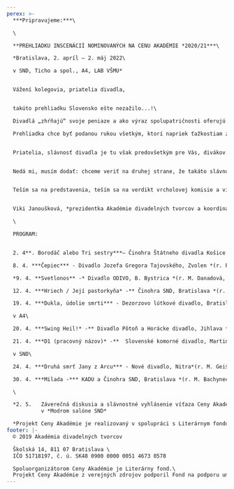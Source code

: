 ```yaml
---
perex: >-
  ***Pripravujeme:***\

  \

  **PREHLIADKU INSCENÁCIÍ NOMINOVANÝCH NA CENU AKADÉMIE *2020/21***\

  *Bratislava, 2. apríl – 2. máj 2022\

  v SND, Ticho a spol., A4, LAB VŠMU*


  Vážení kolegovia, priatelia divadla,


  takúto prehliadku Slovensko ešte nezažilo...!\

  Divadlá „zhŕňajú“ svoje peniaze a ako výraz spolupatričnosti oferujú ich na niečo, čo považujú za výraz spolupatričnosti a slávnosť spoločnej nádeje. A to jednak divadlá nominované a jednak tie, ktoré ich v Bratislave hostia...!\

  Prehliadka chce byť podanou rukou všetkým, ktorí napriek ťažkostiam zostávajú slávnosti divadelného predstavenia verní. - Ďakujem, kolegovia.


  Priatelia, slávnosť divadla je tu však predovšetkým pre Vás, divákov. Pomôžte nám, prosím, dokonať naše úsilie a pozrite si paletu toho najinšpiratívnejšieho, čo 25 odborníkov vybralo a čo sa zrodilo v sezóne 2020/21. – Pozývame Vás na 10 predstavení divadiel z celého Slovenska...!


  Nedá mi, musím dodať: chceme veriť na druhej strane, že takáto slávnosť už nabudúce nebude musieť byť z posledných zdrojov aj inak ťažko skúšaných divadiel, chceme veriť, že príslušné inštitúcie pochopia, že divadelníci takéto stretnutia v rámci Ceny Akadémie naozaj potrebujú a chcú. Väčší dôkaz, ako táto prehliadka už snáď ani nemôže byť...!


  Teším sa na predstavenia, teším sa na verdikt vrcholovej komisie a víťaza Ceny... Užime si, prosím, všetci, napriek všetkému, týchto desať predstavení v rámci celého mesiaca, po predstaveniach možnosť počuť názory tvorcov i odborníkov, i odborné diskusie. – Prajem príjemné zážitky!


  Viki Janoušková, *prezidentka Akadémie divadelných tvorcov a koordinátorka prehliadky*\

  \

  PROGRAM:


  2. 4**. Borodáč alebo Tri sestry***– Činohra Štátneho divadla Košice *(r. J. Rázusová) -* v SND\

  8. 4. ***Čepiec*** - Divadlo Jozefa Gregora Tajovského, Zvolen *(r. P. Palik) -* v SND\

  *9. 4. **Svetlonos** -* Divadlo ODIVO, B. Bystrica *(r. M. Danadová, M. Kováčová, I.Martinka)   -* v TICHO a spol.\

  12. 4. ***Hriech / Její pastorkyňa* -** Činohra SND, Bratislava *(r. M. Bachynec)*\

  19. 4. ***Dukla, údolie smrti*** - Dezorzovo lútkové divadlo, Bratislava *(r. G. Dezorz)* - \

  v A4\

  20. 4. ***Swing Heil!* -** Divadlo Pôtoň a Horácke divadlo, Jihlava *(r. I. Ditte Jurčová)* -          v LAB VŠMU\

  21. 4. ***D1 (pracovný názov)* -**  Slovenské komorné divadlo, Martin (r. L. Brutovský) -\

  v SND\

  24. 4. ***Druhá smrť Jany z Arcu*** - Nové divadlo, Nitra*(r. M. Geišberg)* - v Ticho a spol.\

  30. 4. ***Milada -*** KADU a Činohra SND, Bratislava *(r. M. Bachynec) -* v SND\

  \

  *2. 5.   Záverečná diskusia a slávnostné vyhlásenie víťaza Ceny Akadémie 2020/21 -* \
           v *Modrom salóne SND*

  *Projekt Ceny Akadémie je realizovaný v spolupráci s Literárnym fondom a podporený fondom LITA.*
footer: |-
  © 2019 Akadémia divadelných tvorcov

  Školská 14, 811 07 Bratislava \
  IČO 51718197, č. ú. SK48 0900 0000 0051 4673 0578

  Spoluorganizátorom Ceny Akadémie je Literárny fond.\
  Projekt Ceny Akadémie z verejných zdrojov podporil Fond na podporu umenia.
---
```

